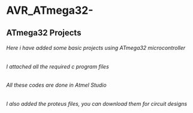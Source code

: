 # AVR_ATmega32-
## ATmega32 Projects
###### Here i have added some basic projects using ATmega32 microcontroller
###### I attached all the required c program files
###### All these codes are done in Atmel Studio
###### I also added the proteus files, you can download them for circuit designs
